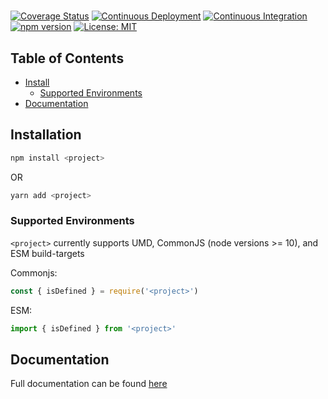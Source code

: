 # <project>

[![Coverage Status](https://coveralls.io/repos/github/exbotanical/<project>/badge.svg?branch=master)](https://coveralls.io/github/exbotanical/<project>?branch=master)
[![Continuous Deployment](https://github.com/exbotanical/<project>/actions/workflows/cd.yml/badge.svg)](https://github.com/exbotanical/<project>/actions/workflows/cd.yml)
[![Continuous Integration](https://github.com/exbotanical/<project>/actions/workflows/ci.yml/badge.svg)](https://github.com/exbotanical/<project>/actions/workflows/ci.yml)
[![npm version](https://badge.fury.io/js/<project>.svg)](https://badge.fury.io/js/<project>)
[![License: MIT](https://img.shields.io/badge/License-MIT-yellow.svg)](https://opensource.org/licenses/MIT)

## Table of Contents

- [Install](#install)
  - [Supported Environments](#support)
- [Documentation](#docs)

## <a name="install"></a> Installation

```bash
npm install <project>
```

OR

```bash
yarn add <project>
```

### <a name="support"></a> Supported Environments

`<project>` currently supports UMD, CommonJS (node versions >= 10), and ESM build-targets

Commonjs:

```js
const { isDefined } = require('<project>')
```

ESM:

```js
import { isDefined } from '<project>'
```

## <a name="docs"></a> Documentation

Full documentation can be found [here](https://exbotanical.github.io/<project>/<project>.html)
